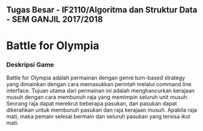 ## Tugas Besar - IF2110/Algoritma dan Struktur Data - SEM GANJIL 2017/2018
# Battle for Olympia

### Deskripsi Game
Battle for Olympia adalah permainan dengan genre turn-based strategy yang dimainkan dengan cara memasukkan perintah melalui command line interface. Tujuan utama dari permainan ini adalah menghancurkan kerajaan musuh dengan cara membunuh raja yang memimpin seluruh unit musuh. Seorang raja dapat merekrut beberapa pasukan, dan pasukan dapat dikerahkan untuk membunuh pasukan dan raja kerajaan musuh. Apabila raja mati, maka pemain selesai bermain dan seluruh pasukan yang tersisa ikut mati. 
